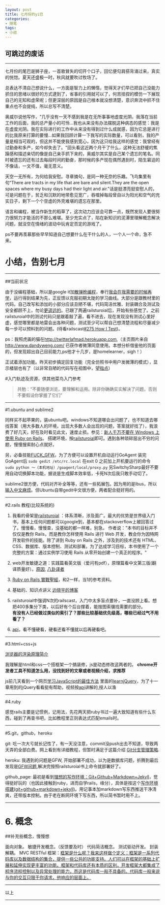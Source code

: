 ```yaml
---
layout: post
title: 七月份的yi巴
categories:
- 随笔
tags:
- 小结
---
```




## 可跳过的废话
***


七月份的尾巴是狮子座，一首歌冒失的切开个口子，回忆便勾肩搭背涌过来，真实的恍惚。夏天还盛极一时，秋风就要吹过牧场了。

总表达不清自己想说什么，一方面是智力上的懒惰，觉得天才们早已把自己没能力抓住的思绪以很好的方式逮到了，省事的引用就可以了，何苦扭捏的模仿一下展现自己的无知和虚荣呢；但更深层的原因是自己根本就没想清楚，意识奔流中抓不住重点也不会提纯，所以总写不清楚。

奥威尔说他写作，“几乎没有一天不感到我是在无所事事地虚度光阴，我落在当前工作的后面，我的总产量小的可怜...我也从来没有办法摆脱这种病态的感觉：我是在虚度光阴。我在实际进行的工作中从来没有得到过什么成就感，因为它总是进行的比我原来打算的要慢...如果我回顾计算一下我写的实际数量，可以看到，我的产量是相当可观的，但这并不能使我感到宽心，因为这只给我这样的感觉：我曾经有过勤奋和多产，如今却失去了。"回头看这近两个月干了什么，这种无法舒缓的焦躁感和描述亲切的像是自己亲手抓下来的，奥威尔其实是自己某个遗忘的笔名。同时被遗忘的还有过去每段时间的勤奋，那时候的多产现在偶然遇到时，陌生窘迫的不像话，一文不值，毫无意义。

天空一无所有，为何给我安慰。寻章摘句，是同一种无奈的乐趣。飞鸟集里有句“There are tracts in my life that are bare and silent.They are the open spaces where my busy days had their light and air."话是挺漂亮挺安慰人的，可是问题在于，贫乏和沉默的地带愈见宽广，吞噬掉每段曾自以为阳光和空气的充实日子，剩下一个个空虚的外壳难堪的遗忘在那里。

语言和编程，被当作新生的稻草了，这次动力应该会可靠一点，既然发现人要很努力很努力才能活的不那么难堪。至少充实点了，陷在新知识的泥潭里理解概念解决问题，就没空在情绪的波动中玩肯定否定的游戏了。

ps不要再羡慕那些早早知道自己想要什么在干什么的人，一个人一个命，急不来。
    


# 小结，告别七月
***

##当前状况

由于没编程基础，所以是google it加[散弹枪编程](http://coolshell.cn/articles/2058.html)，奉行[我会在我需要的时候再学](http://coolshell.cn/articles/4235.html)，运行得到结果为先，正反馈以克服初期太陡的学习曲线。大部分是跟教材里的代码，自己改写和添加的小部分应该丑陋不堪，代码简洁优雅、封装耦合及测试及安全都顾不上，勿论[更遥远的](http://coolshell.cn/articles/6043.html)。已跟了两遍railsturoial后，开始有些感觉了。之前railsturoial中的测试代码只是跟着敲了遍，看不进去，现在发现没有测试心里好虚，感觉哪里都是地雷会出各种问题，测试至少可以帮自己想清楚流程和尽量减少每一步可以预料到的问题。(待看railscast[#275 How I Test](http://railscasts.com/episodes/275-how-i-test))。

ps：我照虎画的猫在<http://twitterlafmad.herokuapp.com>,（主页图片来自<http://www.dandyweng.com/> 已获作者微薄同意使用。本想分析借鉴他的页面的，但发现超出自己目前能力,ps他才十几岁，是homelearner，sigh！）

正试着添加功能。昨天初步搞定回复功能（完全仿照书中用户发微薄的模式），显示楼层也有了（以非常丑陋的代码写在视图中，望[指点](http://ruby-china.org/topics/12916)）


#入门轨迹及资源，供其他菜鸟入门参考

>共勉：“不要随便浏览，要理解和运用。除非你确确实实解决了问题，否则不要假设你掌握了它们”

***


#1.ubuntu and sublime2

同样买不起苹果的，装ubuntu吧。windows不知道哪会出问题了，也不知道去哪找答案（用大多数人的环境，出现大多数人会出现的问题，答案就好找了），我浪费了好几天，好在及时看见此文，速度止损。参见：[新人千万不要在 Windows 上使用 Ruby on Rails](http://ruby-china.org/topics/1020)。
搭建环境，按[railsturoial](http://railstutorial-china.org/chapter1.html)即可。遇到各种琐碎层出不穷的问题，慢慢搜索耐心点就好。

另，必备技能[FUCK_GFW](https://code.google.com/p/smartladder/)。为了方便可以设置开机自动运行GoAgent
装完GoAgent后
`sudo gedit /etc/rc.local`
在exit 0 之前加上开机要运行的命令 
`sudo python ～（本机地址）/goagent/local/proxy.py`
另SwitchySharp最好不要用自动切换脚本功能，据说是生成脚本效率低，卡死N次后我只敢手动切了。

sublime2很方便，代码对齐补全等等，还有一些拓展包。因为用的是Ibus，所以[输入中文麻烦](http://www.zhihu.com/question/20163104)。但Ubuntu自带gedit中文很方便，两者配合挺好用的。
    
***

#2.rails 教程(比较系统的)
    
1. 我看的骨架是[railsturoial](http://railstutorial-china.org/) ：体系清晰，涉及面广。最大的优势是世界级入门书，基本上任何问题都可以google到，基本都在stackoverflow上被回答过了。慢慢看，慢慢查，没基础的都一样难，别急。
作者说："本书的目标并不仅仅是教你 Rails，而是教你怎样使用 Rails 进行 Web 开发，教会你为因特网开发软件的技能。除了讲到 Ruby on Rails 之外，涉及到的技术还有 HTML、CSS、数据库、版本控制、测试和部署。为了达成学习目标，本书使用了一个完整的方案：通过实例学习使用 Rails 从零开始创建一个真正的程序。"

2. web开发敏捷之道：实践篇看英文版（爱问有pdf），原理篇看中文第三版(翻译质量好）。[原因](http://book.douban.com/review/5742382/), [八卦译者](http://ruby-china.org/topics/11956)

3. [Ruby on Rails 實戰聖經](http://ihower.tw/rails3/)，和2一样，当1的参考资料。

4. 基础的、知识点讲义 [边晓宇的博客](http://blog.csdn.net/ABBuggy/article/category/1109245/3)

5. railsturoial中强调N次的railscast，入门中太多盲点要补，一直没顾上看。想把400多集分下类，以后好有个后台撑着，能按图索骥找需要的部分。   
**有没有人已经做过类似的索引了？那些比较基础优先级高，哪些已经过气不用看了？**

6. [api](http://api.rubyonrails.org/)，看不懂硬看，硬看还看不懂就以后再硬看吧。

***

#3.html+css+js

[浏览器的渲染原理简介](http://coolshell.cn/articles/9666.html)  

我理解是html和css一个搭框架一个搞装修，js是动态修改这两者的。
**chrome开发者工具不知道怎么用，没找到好的文章或者视频介绍，求推荐**
    
js前几天看到一个网页[学习JavaScript的最佳方法](http://article.yeeyan.org/view/188878/225166)
里面的[learnjQuery](http://learn.appendto.com/)，为了十一章用到的jQuery看看挺有帮助，视频按[api](http://api.jquery.com/)讲解的,授人以渔



***

#4.ruby 

感觉rails主要是记惯例，记用法，先花两天把ruby书过一遍大致知道有些什么东西，碰到了再查书吧，比如教程里正则表达式匹配emails时。

***

#5.git，github，heroku

git:  吃一次大亏就长记性了，有一天没注意，commit没push出去不知道，导致两天弄的全部白费。网上看到有详细教程，但暂时满足于这篇介绍 [Git分支管理策略](http://www.ruanyifeng.com/blog/2012/07/git.html).

heroku:  我遇到的问题是GFW, 开始部署不成功，以为是数据库问题，折腾到最后发现是[GFW问题](http://ruby-china.org/topics/10813),解决完按照railsturoial书上命令就部署好了。


github_page: 最初是看到[理想的写作环境：Git+Github+Markdown+Jekyll](http://www.yangzhiping.com/tech/writing-space.html)，觉得挺好玩的（也因此接触到ruby，进而自学rails，缘分），具体是按这个[写作环境搭建(git+github+markdown+jekyll)](http://site.douban.com/196781/widget/notes/12161495/note/264946576/)。用记事本加markdown写东西推送干净清爽，还带版本控制。由于老在断网环境下写东西，所以简书暂时用不上。

***
# 6. 概念

##补充些概念，慢慢想

面向对象。
敏捷开发概念。（反馈要及时）
代码简洁概念。
测试驱动开发。
封装解耦。
MVC
RESTful
框架：[框架是什么呢？我来这样做个定义：框架是一系列代码库以及数据结构的集合，提供一些公共的功能支持。人们可以在框架的基础上扩展和延伸实现更丰富的功能。框架和代码库还有本质的区别，开发框架大都集成了程序流程控制以及异常处理的能力，而这是代码库一般不具备的。代码库一般来说与你的交互只限于你请求，他响应的层面上。](http://blog.csdn.net/abbuggy/article/details/7396780)


****
以上
****

